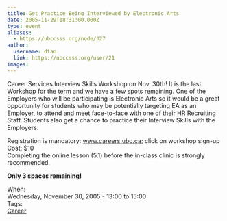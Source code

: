 ```yaml
---
title: Get Practice Being Interviewed by Electronic Arts 
date: 2005-11-29T18:31:00.000Z
type: event
aliases:
  - https://ubccsss.org/node/327
author:
  username: dtan
  link: https://ubccsss.org/user/21
images:
---
```


<div class="field field-name-body field-type-text-with-summary field-label-hidden"><div class="field-items"><div class="field-item even"><p>Career Services Interview Skills Workshop on Nov. 30th! It is the last Workshop for the term and we have a few spots remaining. One of the Employers who will be participating is Electronic Arts so it would be a great opportunity for students who may be potentially targeting EA as an Employer, to attend and meet face-to-face with one of their HR Recruiting Staff. Students also get a chance to practice their Interview Skills with the Employers. </p>
<p>Registration is mandatory: <a href="http://www.careers.ubc.ca">www.careers.ubc.ca</a>; click on workshop sign-up<br>
Cost: $10<br>
Completing the online lesson (5.1) before the in-class clinic is strongly recommended.</p>
<p><strong>Only 3 spaces remaining!</strong></p>
</div></div></div><div class="field field-name-field-dates field-type-datetime field-label-above"><div class="field-label">When:&#xA0;</div><div class="field-items"><div class="field-item even"><span class="date-display-single">Wednesday, November 30, 2005 - <span class="date-display-range"><span class="date-display-start">13:00</span> to <span class="date-display-end">15:00</span></span></span></div></div></div>    <footer>
    <div class="field field-name-field-tags field-type-taxonomy-term-reference field-label-above"><div class="field-label">Tags:&#xA0;</div><div class="field-items"><div class="field-item even"><a href="/career">Career</a></div></div></div>      </footer>